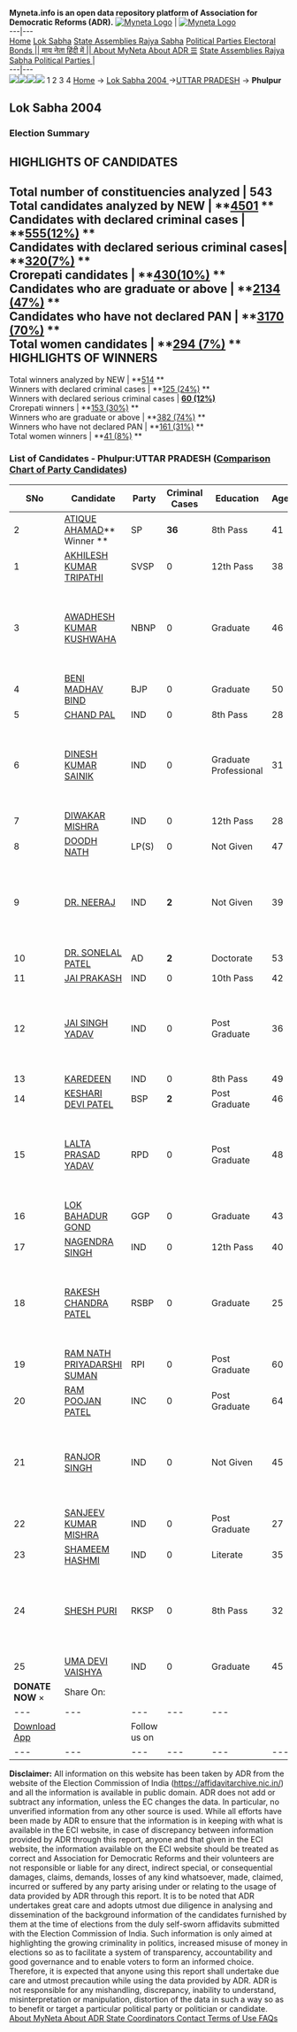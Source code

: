 **Myneta.info is an open data repository platform of Association for Democratic Reforms (ADR).**
[![Myneta Logo](https://www.myneta.info/lib/img/myneta-logo.png)](https://www.myneta.info/) | [![Myneta Logo](https://www.myneta.info/lib/img/adr-logo.png)](https://adrindia.org)  
---|---  
[Home](https://www.myneta.info/) [Lok Sabha](https://www.myneta.info/#ls "Lok Sabha") [ State Assemblies ](https://www.myneta.info/#sa "State Assemblies") [Rajya Sabha](https://www.myneta.info/#rs "Rajya Sabha") [Political Parties ](https://www.myneta.info/party "Political Parties") [ Electoral Bonds ](https://www.myneta.info/electoral_bonds "Electoral Bonds") [ || माय नेता हिंदी में || ](https://translate.google.co.in/translate?prev=hp&hl=en&js=y&u=www.myneta.info&sl=en&tl=hi&history_state0=) [ About MyNeta ](https://adrindia.org/content/about-myneta) [ About ADR ](https://adrindia.org/about-adr/who-we-are) [☰](javascript:void\(0\))
[ State Assemblies ](https://www.myneta.info/#sa "State Assemblies") [ Rajya Sabha ](https://www.myneta.info/#rs "Rajya Sabha") [ Political Parties ](https://www.myneta.info/party "Political Parties")
|   
---|---  
![](https://www.myneta.info/lib/img/banner/banner-1.png)![](https://www.myneta.info/lib/img/banner/banner-2.png)![](https://www.myneta.info/lib/img/banner/banner-3.png)![](https://www.myneta.info/lib/img/banner/banner-4.png)
1  2  3  4 
[Home](https://www.myneta.info/) → [Lok Sabha 2004 ](https://www.myneta.info/loksabha2004/)→[UTTAR PRADESH](https://www.myneta.info/loksabha2004/index.php?action=show_constituencies&state_id=24) → **Phulpur**
### 
## Lok Sabha 2004 
###  Election Summary 
HIGHLIGHTS OF CANDIDATES  
---  
Total number of constituencies analyzed |  543   
Total candidates analyzed by NEW | **[4501](https://www.myneta.info/loksabha2004/index.php?action=summary&subAction=candidates_analyzed&sort=candidate#summary) **  
Candidates with declared criminal cases | **[555(12%)](https://www.myneta.info/loksabha2004/index.php?action=summary&subAction=crime&sort=candidate#summary) **  
Candidates with declared serious criminal cases| **[320(7%)](https://www.myneta.info/loksabha2004/index.php?action=summary&subAction=serious_crime&sort=candidate#summary) **  
Crorepati candidates | **[430(10%)](https://www.myneta.info/loksabha2004/index.php?action=summary&subAction=crorepati&sort=candidate#summary) **  
Candidates who are graduate or above | **[2134 (47%)](https://www.myneta.info/loksabha2004/index.php?action=summary&subAction=education&sort=candidate#summary) **  
Candidates who have not declared PAN | **[3170 (70%)](https://www.myneta.info/loksabha2004/index.php?action=summary&subAction=without_pan&sort=candidate#summary) **  
Total women candidates | **[294 (7%)](https://www.myneta.info/loksabha2004/index.php?action=summary&subAction=women_candidate&sort=candidate#summary) **  
HIGHLIGHTS OF WINNERS  
---  
Total winners analyzed by NEW | **[514](https://www.myneta.info/loksabha2004/index.php?action=summary&subAction=winner_analyzed&sort=candidate#summary) **  
Winners with declared criminal cases | **[125 (24%)](https://www.myneta.info/loksabha2004/index.php?action=summary&subAction=winner_crime&sort=candidate#summary) **  
Winners with declared serious criminal cases | **[60 (12%)](https://www.myneta.info/loksabha2004/index.php?action=summary&subAction=winner_serious_crime&sort=candidate#summary)**  
Crorepati winners | **[153 (30%)](https://www.myneta.info/loksabha2004/index.php?action=summary&subAction=winner_crorepati&sort=candidate#summary) **  
Winners who are graduate or above | **[382 (74%)](https://www.myneta.info/loksabha2004/index.php?action=summary&subAction=winner_education&sort=candidate#summary) **  
Winners who have not declared PAN | **[161 (31%)](https://www.myneta.info/loksabha2004/index.php?action=summary&subAction=winner_without_pan&sort=candidate#summary) **  
Total women winners | **[41 (8%)](https://www.myneta.info/loksabha2004/index.php?action=summary&subAction=winner_women&sort=candidate#summary) **  
### List of Candidates - Phulpur:UTTAR PRADESH ([Comparison Chart of Party Candidates](https://www.myneta.info/loksabha2004/comparisonchart.php?constituency_id=467))
SNo | Candidate| Party| Criminal Cases| Education| Age| Total Assets| Liabilities  
---|---|---|---|---|---|---|---  
2  | [ATIQUE AHAMAD](https://www.myneta.info/loksabha2004/candidate.php?candidate_id=4764)** Winner ** | SP | **36** | 8th Pass| 41 | Rs 3,37,04,071 ~ 3 Crore+ | Rs 0 ~   
1  | [AKHILESH KUMAR TRIPATHI](https://www.myneta.info/loksabha2004/candidate.php?candidate_id=4782) | SVSP | 0 | 12th Pass| 38 | Rs 6,500 ~ 6 Thou+ | Rs 0 ~   
3  | [AWADHESH KUMAR KUSHWAHA](https://www.myneta.info/loksabha2004/candidate.php?candidate_id=4786) | NBNP | 0 | Graduate| 46 | ![](https://myneta.info/image_v2.php?myneta_folder=loksabha2004&candidate_id=4786&col=ta) | ![](https://myneta.info/image_v2.php?myneta_folder=loksabha2004&candidate_id=4786&col=lia)  
4  | [BENI MADHAV BIND](https://www.myneta.info/loksabha2004/candidate.php?candidate_id=4766) | BJP | 0 | Graduate| 50 | Rs 19,12,008 ~ 19 Lacs+ | Rs 0 ~   
5  | [CHAND PAL](https://www.myneta.info/loksabha2004/candidate.php?candidate_id=4772) | IND | 0 | 8th Pass| 28 | Rs 2,50,000 ~ 2 Lacs+ | Rs 0 ~   
6  | [DINESH KUMAR SAINIK](https://www.myneta.info/loksabha2004/candidate.php?candidate_id=4789) | IND | 0 | Graduate Professional| 31 | ![](https://myneta.info/image_v2.php?myneta_folder=loksabha2004&candidate_id=4789&col=ta) | ![](https://myneta.info/image_v2.php?myneta_folder=loksabha2004&candidate_id=4789&col=lia)  
7  | [DIWAKAR MISHRA](https://www.myneta.info/loksabha2004/candidate.php?candidate_id=4783) | IND | 0 | 12th Pass| 28 | Rs 4,517 ~ 4 Thou+ | Rs 0 ~   
8  | [DOODH NATH](https://www.myneta.info/loksabha2004/candidate.php?candidate_id=4785) | LP(S) | 0 | Not Given| 47 | Nil | Rs 0 ~   
9  | [DR. NEERAJ](https://www.myneta.info/loksabha2004/candidate.php?candidate_id=4780) | IND | **2** | Not Given| 39 | ![](https://myneta.info/image_v2.php?myneta_folder=loksabha2004&candidate_id=4780&col=ta) | ![](https://myneta.info/image_v2.php?myneta_folder=loksabha2004&candidate_id=4780&col=lia)  
10  | [DR. SONELAL PATEL](https://www.myneta.info/loksabha2004/candidate.php?candidate_id=4767) | AD | **2** | Doctorate| 53 | Rs 88,28,833 ~ 88 Lacs+ | Rs 0 ~   
11  | [JAI PRAKASH](https://www.myneta.info/loksabha2004/candidate.php?candidate_id=4773) | IND | 0 | 10th Pass| 42 | Rs 44,000 ~ 44 Thou+ | Rs 0 ~   
12  | [JAI SINGH YADAV](https://www.myneta.info/loksabha2004/candidate.php?candidate_id=4776) | IND | 0 | Post Graduate| 36 | ![](https://myneta.info/image_v2.php?myneta_folder=loksabha2004&candidate_id=4776&col=ta) | ![](https://myneta.info/image_v2.php?myneta_folder=loksabha2004&candidate_id=4776&col=lia)  
13  | [KAREDEEN](https://www.myneta.info/loksabha2004/candidate.php?candidate_id=4769) | IND | 0 | 8th Pass| 49 | Rs 80,000 ~ 80 Thou+ | Rs 0 ~   
14  | [KESHARI DEVI PATEL](https://www.myneta.info/loksabha2004/candidate.php?candidate_id=4765) | BSP | **2** | Post Graduate| 46 | Rs 61,25,610 ~ 61 Lacs+ | Rs 2,11,244 ~ 2 Lacs+  
15  | [LALTA PRASAD YADAV](https://www.myneta.info/loksabha2004/candidate.php?candidate_id=4779) | RPD | 0 | Post Graduate| 48 | ![](https://myneta.info/image_v2.php?myneta_folder=loksabha2004&candidate_id=4779&col=ta) | ![](https://myneta.info/image_v2.php?myneta_folder=loksabha2004&candidate_id=4779&col=lia)  
16  | [LOK BAHADUR GOND](https://www.myneta.info/loksabha2004/candidate.php?candidate_id=4774) | GGP | 0 | Graduate| 43 | Rs 3,20,000 ~ 3 Lacs+ | Rs 20,000 ~ 20 Thou+  
17  | [NAGENDRA SINGH](https://www.myneta.info/loksabha2004/candidate.php?candidate_id=4787) | IND | 0 | 12th Pass| 40 | Rs 92,900 ~ 92 Thou+ | Rs 0 ~   
18  | [RAKESH CHANDRA PATEL](https://www.myneta.info/loksabha2004/candidate.php?candidate_id=4788) | RSBP | 0 | Graduate| 25 | ![](https://myneta.info/image_v2.php?myneta_folder=loksabha2004&candidate_id=4788&col=ta) | ![](https://myneta.info/image_v2.php?myneta_folder=loksabha2004&candidate_id=4788&col=lia)  
19  | [RAM NATH PRIYADARSHI SUMAN](https://www.myneta.info/loksabha2004/candidate.php?candidate_id=4778) | RPI | 0 | Post Graduate| 60 | Rs 64,279 ~ 64 Thou+ | Rs 6,939 ~ 6 Thou+  
20  | [RAM POOJAN PATEL](https://www.myneta.info/loksabha2004/candidate.php?candidate_id=4768) | INC | 0 | Post Graduate| 64 | Rs 1,46,74,600 ~ 1 Crore+ | Rs 33,446 ~ 33 Thou+  
21  | [RANJOR SINGH](https://www.myneta.info/loksabha2004/candidate.php?candidate_id=4781) | IND | 0 | Not Given| 45 | ![](https://myneta.info/image_v2.php?myneta_folder=loksabha2004&candidate_id=4781&col=ta) | ![](https://myneta.info/image_v2.php?myneta_folder=loksabha2004&candidate_id=4781&col=lia)  
22  | [SANJEEV KUMAR MISHRA](https://www.myneta.info/loksabha2004/candidate.php?candidate_id=4771) | IND | 0 | Post Graduate| 27 | Rs 93,000 ~ 93 Thou+ | Rs 0 ~   
23  | [SHAMEEM HASHMI](https://www.myneta.info/loksabha2004/candidate.php?candidate_id=4777) | IND | 0 | Literate| 35 | Rs 13,703 ~ 13 Thou+ | Rs 0 ~   
24  | [SHESH PURI](https://www.myneta.info/loksabha2004/candidate.php?candidate_id=4775) | RKSP | 0 | 8th Pass| 32 | ![](https://myneta.info/image_v2.php?myneta_folder=loksabha2004&candidate_id=4775&col=ta) | ![](https://myneta.info/image_v2.php?myneta_folder=loksabha2004&candidate_id=4775&col=lia)  
25  | [UMA DEVI VAISHYA](https://www.myneta.info/loksabha2004/candidate.php?candidate_id=4770) | IND | 0 | Graduate| 45 | Rs 24,05,443 ~ 24 Lacs+ | Rs 0 ~   
|  **DONATE NOW** × |  Share On:  | [](https://api.whatsapp.com/send?text=https%3A%2F%2Fmyneta.info%2Fpunjab2022%2Findex.php%3Faction%3Dshow_constituencies%26state_id%3D19) | [](https://www.facebook.com/sharer/sharer.php?u=https%3A%2F%2Fmyneta.info%2Fpunjab2022%2Findex.php%3Faction%3Dshow_constituencies%26state_id%3D19) | [](https://twitter.com/share?url=https%3A%2F%2Fmyneta.info%2Fpunjab2022%2Findex.php%3Faction%3Dshow_constituencies%26state_id%3D19)  
---|---|---|---|---  
| [ Download App ](https://play.google.com/store/apps/details?id=com.webrosoft.myneta1&pcampaignid=pcampaignidMKT-Other-global-all-co-prtnr-py-PartBadge-Mar2515-1) | [](https://play.google.com/store/apps/details?id=com.webrosoft.myneta1&pcampaignid=pcampaignidMKT-Other-global-all-co-prtnr-py-PartBadge-Mar2515-1) |  Follow us on  | [](https://www.facebook.com/adrindia.org/) | [](https://twitter.com/adrspeaks) | [](https://groups.google.com/g/national-election-watch?hl=en&pli=1) | [](https://www.instagram.com/adrspeaks/) | [](https://www.youtube.com/user/adrspeaks) | [](https://sharechat.com/profile/adrspeaks)  
---|---|---|---|---|---|---|---|---  
**Disclaimer:** All information on this website has been taken by ADR from the website of the Election Commission of India (https://affidavitarchive.nic.in/) and all the information is available in public domain. ADR does not add or subtract any information, unless the EC changes the data. In particular, no unverified information from any other source is used. While all efforts have been made by ADR to ensure that the information is in keeping with what is available in the ECI website, in case of discrepancy between information provided by ADR through this report, anyone and that given in the ECI website, the information available on the ECI website should be treated as correct and Association for Democratic Reforms and their volunteers are not responsible or liable for any direct, indirect special, or consequential damages, claims, demands, losses of any kind whatsoever, made, claimed, incurred or suffered by any party arising under or relating to the usage of data provided by ADR through this report. It is to be noted that ADR undertakes great care and adopts utmost due diligence in analysing and dissemination of the background information of the candidates furnished by them at the time of elections from the duly self-sworn affidavits submitted with the Election Commission of India. Such information is only aimed at highlighting the growing criminality in politics, increased misuse of money in elections so as to facilitate a system of transparency, accountability and good governance and to enable voters to form an informed choice. Therefore, it is expected that anyone using this report shall undertake due care and utmost precaution while using the data provided by ADR. ADR is not responsible for any mishandling, discrepancy, inability to understand, misinterpretation or manipulation, distortion of the data in such a way so as to benefit or target a particular political party or politician or candidate. 
[ About MyNeta ](https://adrindia.org/content/about-myneta) [ About ADR ](https://adrindia.org/about-adr/who-we-are) [ State Coordinators ](https://adrindia.org/about-adr/state-coordinators) [ Contact ](https://adrindia.org/contact-us) [ Terms of Use ](https://adrindia.org/content/adr-terms-use) [ FAQs ](https://adrindia.org/content/faqs)
